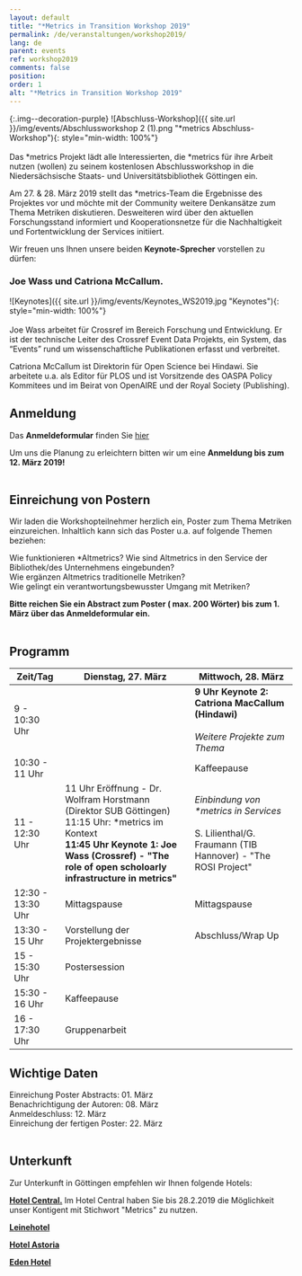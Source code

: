```yaml
---
layout: default
title: "*Metrics in Transition Workshop 2019"
permalink: /de/veranstaltungen/workshop2019/
lang: de
parent: events
ref: workshop2019
comments: false
position:
order: 1
alt: "*Metrics in Transition Workshop 2019"
---
```


<!-- Start editing content here-->

{:.img--decoration-purple}
![Abschluss-Workshop]({{ site.url }}/img/events/Abschlussworkshop 2 (1).png "*metrics Abschluss-Workshop"){: style="min-width: 100%"}
<br> 
<br> 
Das \*metrics Projekt lädt alle Interessierten, die \*metrics für ihre Arbeit nutzen (wollen) zu seinem kostenlosen Abschlussworkshop in die Niedersächsische Staats- und Universitätsbibliothek Göttingen ein.  
  
Am 27. & 28. März 2019 stellt das \*metrics-Team die Ergebnisse des Projektes vor und möchte mit der Community weitere Denkansätze zum Thema Metriken diskutieren. Desweiteren wird über den aktuellen Forschungsstand informiert und Kooperationsnetze für die Nachhaltigkeit und Fortentwicklung der Services initiiert.

Wir freuen uns Ihnen unsere beiden **Keynote-Sprecher** vorstellen zu dürfen:  
  
### Joe Wass und Catriona McCallum.

![Keynotes]({{ site.url }}/img/events/Keynotes_WS2019.jpg "Keynotes"){: style="min-width: 100%"}
<br>
<br>
Joe Wass arbeitet für Crossref im Bereich Forschung und Entwicklung. Er ist der technische Leiter des Crossref Event Data Projekts, ein System, das “Events” rund um wissenschaftliche Publikationen erfasst und verbreitet. 

Catriona McCallum ist Direktorin für Open Science bei Hindawi. Sie arbeitete u.a. als Editor für PLOS und ist Vorsitzende des OASPA Policy Kommitees und im Beirat von OpenAIRE und der Royal Society (Publishing).
   <br>
   
## Anmeldung  
        
Das **Anmeldeformular** finden Sie [hier](https://docs.google.com/forms/d/e/1FAIpQLSdigHX9aK--jC7lPbnNBNEvE3bkBSTrsUfMvMIM3btmSQ-xuQ/viewform?usp=sf_link)  
        
Um uns die Planung zu erleichtern bitten wir um eine **Anmeldung bis zum 12. März 2019!**  
         <br>
## Einreichung von Postern   
  
Wir laden die Workshopteilnehmer herzlich ein, Poster zum Thema Metriken einzureichen. Inhaltlich kann sich das Poster u.a. auf folgende Themen beziehen:  
  
Wie funktionieren \*Altmetrics? Wie sind Altmetrics in den Service der Bibliothek/des Unternehmens eingebunden?  
Wie ergänzen Altmetrics traditionelle Metriken?  
Wie gelingt ein verantwortungsbewusster Umgang mit Metriken?  
  
**Bitte reichen Sie ein Abstract zum Poster ( max. 200 Wörter) bis zum 1. März über das Anmeldeformular ein.**   
      <br>
## Programm  

|Zeit/Tag|Dienstag, 27. März|Mittwoch, 28. März|   
|---|---|---|  
|9 - 10:30 Uhr| |**9 Uhr Keynote 2: Catriona MacCallum (Hindawi)**<br><br>*Weitere Projekte zum Thema*|  
|10:30 - 11 Uhr| |Kaffeepause|
|11 - 12:30 Uhr|11 Uhr Eröffnung - Dr. Wolfram Horstmann (Direktor SUB Göttingen)<br>11:15 Uhr: \*metrics im Kontext<br>**11:45 Uhr Keynote 1: Joe Wass (Crossref) - "The role of open scholoarly infrastructure in metrics"**|*Einbindung von \*metrics in Services*<br><br>S. Lilienthal/G. Fraumann (TIB Hannover) - "The ROSI Project"|        
|12:30 - 13:30 Uhr|Mittagspause|Mittagspause|  
|13:30 - 15 Uhr|Vorstellung der Projektergebnisse|Abschluss/Wrap Up|      
|15 - 15:30 Uhr|Postersession| |     
|15:30 - 16 Uhr|Kaffeepause| |      
|16 - 17:30 Uhr|Gruppenarbeit| |        

## Wichtige Daten  
  
Einreichung Poster Abstracts: 01. März  
Benachrichtigung der Autoren: 08. März  
Anmeldeschluss: 12. März  
Einreichung der fertigen Poster: 22. März  
 <br>
## Unterkunft   
    
Zur Unterkunft in Göttingen empfehlen wir Ihnen folgende Hotels:  
  
**[Hotel Central.](https://www.hotel-central.com/willkommen_de.html)** Im Hotel Central haben Sie bis 28.2.2019 die Möglichkeit unser Kontigent mit Stichwort "Metrics" zu nutzen.  
  
**[Leinehotel](https://www.leinehotel-goe.de/)**
  
**[Hotel Astoria](https://www.astoria-goettingen.de/)**  
  
**[Eden Hotel](https://www.eden-hotel.de/)**  

<br> 


